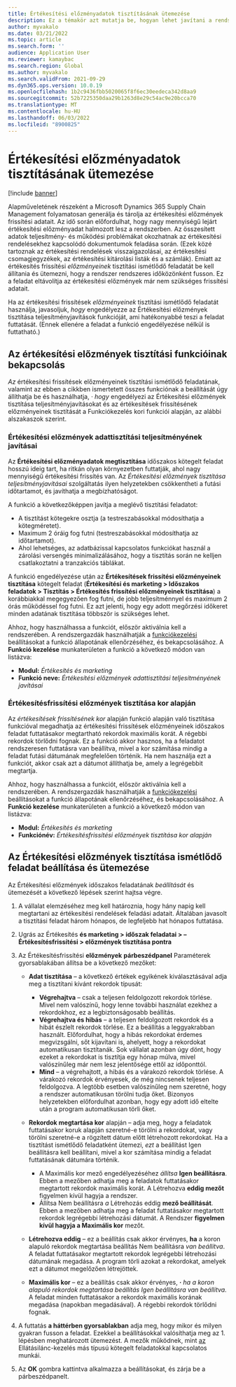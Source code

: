 ```yaml
---
title: Értékesítési előzményadatok tisztításának ütemezése
description: Ez a témakör azt mutatja be, hogyan lehet javítani a rendszer teljesítményét az értékesítési frissítések előzményeinek rendszeres időközönként futtatott ismétlődő feladatának ütemezésével.
author: myvakalo
ms.date: 03/21/2022
ms.topic: article
ms.search.form: ''
audience: Application User
ms.reviewer: kamaybac
ms.search.region: Global
ms.author: myvakalo
ms.search.validFrom: 2021-09-29
ms.dyn365.ops.version: 10.0.19
ms.openlocfilehash: 1b2c9436fbb5020065f8f6ec30eedeca342d8aa9
ms.sourcegitcommit: 52b7225350daa29b1263d8e29c54ac9e20bcca70
ms.translationtype: MT
ms.contentlocale: hu-HU
ms.lasthandoff: 06/03/2022
ms.locfileid: "8900825"
---
```

# <a name="schedule-sales-history-data-cleanup"></a>Értékesítési előzményadatok tisztításának ütemezése

[!include [banner](../includes/banner.md)]

Alapműveletének részeként a Microsoft Dynamics 365 Supply Chain Management folyamatosan generálja és tárolja az értékesítési előzmények frissítési adatait. Az idő során előfordulhat, hogy nagy mennyiségű lejárt értékesítési előzményadat halmozott lesz a rendszerben. Az összesített adatok teljesítmény- és működési problémákat okozhatnak az értékesítési rendelésekhez kapcsolódó dokumentumok feladása során. (Ezek közé tartoznak az értékesítési rendelések visszaigazolásai, az értékesítési csomagjegyzékek, az értékesítési kitárolási listák és a számlák). Emiatt az értékesítés frissítési *előzményeinek* tisztítási ismétlődő feladatát be kell állítania és ütemezni, hogy a rendszer rendszeres időközönként fusson. Ez a feladat eltávolítja az értékesítési előzmények már nem szükséges frissítési adatait.

Ha az értékesítési frissítések *előzményeinek* tisztítási ismétlődő feladatát használja, javasoljuk, *hogy* engedélyezze az Értékesítési előzmények tisztítása teljesítményjavítások funkcióját, ami hatékonyabbé teszi a feladat futtatását. (Ennek ellenére a feladat a funkció engedélyezése nélkül is futtatható.)

## <a name="turn-on-the-sales-history-cleanup-features"></a>Az értékesítési előzmények tisztítási funkcióinak bekapcsolás

*Az* értékesítési frissítések előzményeinek tisztítási ismétlődő feladatának, valamint az ebben a cikkben ismertetett összes funkciónak a beállítását úgy állíthatja be és használhatja, *·* *hogy* engedélyezi az Értékesítési előzmények tisztítása teljesítményjavításokat és az értékesítések frissítésének előzményeinek tisztítását a Funkciókezelés kori funkciói alapján, az alábbi alszakaszok szerint.

### <a name="sales-history-cleanup-performance-improvements"></a>Értékesítési előzmények adattisztítási teljesítményének javításai

Az **Értékesítési előzményadatok megtisztítása** időszakos kötegelt feladat hosszú ideig tart, ha ritkán olyan környezetben futtatják, ahol nagy mennyiségű értékesítési frissítés van. Az *Értékesítési előzmények tisztítása teljesítményjavításai* szolgáltatás ilyen helyzetekben csökkentheti a futási időtartamot, és javíthatja a megbízhatóságot.

A funkció a következőképpen javítja a meglévő tisztítási feladatot:

- A tisztítást kötegekre osztja (a testreszabásokkal módosíthatja a kötegméretet).
- Maximum 2 óráig fog futni (testreszabásokkal módosíthatja az időtartamot).
- Ahol lehetséges, az adatbázissal kapcsolatos funkciókat használ a zárolási versengés minimalizálásához, hogy a tisztítás során ne kelljen csatlakoztatni a tranzakciós táblákat.

A funkció engedélyezése után az **Értékesítések frissítési előzményeinek tisztítása** kötegelt feladat (**Értékesítési és marketing \> Időszakos feladatok \> Tisztítás \> Értékesítés frissítési előzményeinek tisztítása**) a korábbiakkal megegyezően fog futni, de jobb teljesítménnyel és maximum 2 órás működéssel fog futni. Ez azt jelenti, hogy egy adott megőrzési időkeret minden adatának tisztítása többször is szükséges lehet.

Ahhoz, hogy használhassa a funkciót, először aktiválnia kell a rendszerében. A rendszergazdák használhatják a [funkciókezelési](../../fin-ops-core/fin-ops/get-started/feature-management/feature-management-overview.md) beállításokat a funkció állapotának ellenőrzéséhez, és bekapcsolásához. A **Funkció kezelése** munkaterületen a funkció a következő módon van listázva:

- **Modul:** *Értékesítés és marketing*
- **Funkció neve:** *Értékesítési előzmények adattisztítási teljesítményének javításai*

### <a name="clean-up-sales-update-history-based-on-age"></a>Értékesítésfrissítési előzmények tisztítása kor alapján

Az *értékesítések frissítésének* *kor* alapján funkció alapján való tisztítása funkcióval megadhatja az értékesítési frissítések előzményeinek időszakos feladat futtatásakor megtartható rekordok maximális korát. A régebbi rekordok törlődni fognak. Ez a funkció akkor hasznos, ha a feladatot rendszeresen futtatásra van beállítva, mivel a kor számítása mindig a feladat futási dátumának megfelelően történik. Ha nem használja ezt a funkciót, akkor csak azt a dátumot állíthatja be, amely a legrégebbit megtartja.

Ahhoz, hogy használhassa a funkciót, először aktiválnia kell a rendszerében. A rendszergazdák használhatják a [funkciókezelési](../../fin-ops-core/fin-ops/get-started/feature-management/feature-management-overview.md) beállításokat a funkció állapotának ellenőrzéséhez, és bekapcsolásához. A **Funkció kezelése** munkaterületen a funkció a következő módon van listázva:

- **Modul:** *Értékesítés és marketing*
- **Funkciónév:** *Értékesítésfrissítési előzmények tisztítása kor alapján*

## <a name="set-up-and-schedule-the-sales-history-cleanup-periodic-task"></a>Az Értékesítési előzmények tisztítása ismétlődő feladat beállítása és ütemezése

Az Értékesítési előzmények időszakos feladatának *beállítását* és ütemezését a következő lépések szerint hajtsa végre.

1. A vállalat elemzéséhez meg kell határoznia, hogy hány napig kell megtartani az értékesítési rendelések feladási adatait. Általában javasolt a tisztítási feladat három hónapos, de legfeljebb hat hónapos futtatása.
1. Ugrás az Értékesítés **és marketing \> időszak feladatai \> – Értékesítésfrissítési \> előzmények tisztítása pontra**
1. Az Értékesítésfrissítési **előzmények** **párbeszédpanel** Paraméterek gyorsablakában állítsa be a következő mezőket:

    - **Adat tisztítása** – a következő értékek egyikének kiválasztásával adja meg a tisztítani kívánt rekordok típusát:

        - **Végrehajtva** – csak a teljesen feldolgozott rekordok törlése. Mivel nem valószínű, hogy lenne további használat ezekhez a rekordokhoz, ez a legbiztonságosabb beállítás.
        - **Végrehajtva és hibás** – a teljesen feldolgozott rekordok és a hibát észlelt rekordok törlése. Ez a beállítás a leggyakrabban használt. Előfordulhat, hogy a hibás rekordokat érdemes megvizsgálni, sőt kijavítani is, ahelyett, hogy a rekordokat automatikusan tisztítanák. Sok vállalat azonban úgy dönt, hogy ezeket a rekordokat is tisztítja egy hónap múlva, mivel valószínűleg már nem lesz jelentősége ettől az időponttól.
        - **Mind** – a végrehajtott, a hibás és a várakozó rekordok törlése. A várakozó rekordok érvényesek, de még nincsenek teljesen feldolgozva. A legtöbb esetben valószínűleg nem szeretné, hogy a rendszer automatikusan törölni tudja őket. Bizonyos helyzetekben előfordulhat azonban, hogy egy adott idő eltelte után a program automatikusan törli őket.

    - **Rekordok megtartása kor** alapján – adja meg, hogy a feladatok futtatásakor koruk alapján szeretné-e törölni a rekordokat, vagy törölni szeretné-e a rögzített dátum előtt létrehozott rekordokat. Ha a tisztítást ismétlődő feladatként ütemezi, *ezt* a beállítást Igen beállításra kell beállítani, mivel a kor számítása mindig a feladat futtatásának dátumára történik.

        - A Maximális kor mező engedélyezéséhez *állítsa* **Igen beállításra**. Ebben a mezőben adhatja meg a feladatok futtatásakor megtartott rekordok maximális korát. A Létrehozva **eddig mezőt** figyelmen kívül hagyja a rendszer.
        - Állítsa Nem beállításra *a* Létrehozás eddig **mező beállítását**. Ebben a mezőben adhatja meg a feladat futtatásakor megtartott rekordok legrégebbi létrehozási dátumát. A Rendszer **figyelmen kívül hagyja a Maximális kor** mezőt.

    - **Létrehozva eddig** – ez a beállítás csak akkor érvényes, **ha** a koron alapuló rekordok megtartása beállítás Nem beállításra *van beállítva*. A feladat futtatásakor megtartott rekordok legrégebbi létrehozási dátumának megadása. A program törli azokat a rekordokat, amelyek ezt a dátumot megelőzően létrejöttek.
    - **Maximális kor** – ez a beállítás csak akkor érvényes, **·** *ha a koron alapuló rekordok megtartása beállítás Igen beállításra van beállítva.* A feladat minden futtatásakor a rekordok maximális korának megadása (napokban megadásával). A régebbi rekordok törlődni fognak.

1. A futtatás **a háttérben gyorsablakban** adja meg, hogy mikor és milyen gyakran fusson a feladat. Ezekkel a beállításokkal valósíthatja meg az 1. lépésben meghatározott ütemezést. A mezők működnek, mint [az](../../fin-ops-core/dev-itpro/sysadmin/batch-processing-overview.md) Ellátásilánc-kezelés más típusú kötegelt feladatokkal kapcsolatos munkái.
1. Az **OK** gombra kattintva alkalmazza a beállításokat, és zárja be a párbeszédpanelt.
